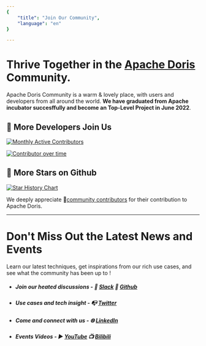 ```yaml
---
{
    "title": "Join Our Community",
    "language": "en"
}

---
```


<!--
Licensed to the Apache Software Foundation (ASF) under one
or more contributor license agreements.  See the NOTICE file
distributed with this work for additional information
regarding copyright ownership.  The ASF licenses this file
to you under the Apache License, Version 2.0 (the
"License"); you may not use this file except in compliance
with the License.  You may obtain a copy of the License at

  http://www.apache.org/licenses/LICENSE-2.0

Unless required by applicable law or agreed to in writing,
software distributed under the License is distributed on an
"AS IS" BASIS, WITHOUT WARRANTIES OR CONDITIONS OF ANY
KIND, either express or implied.  See the License for the
specific language governing permissions and limitations
under the License.
-->

# Thrive Together in the [Apache Doris](https://github.com/apache/doris) Community.

Apache Doris Community is a warm & lovely place, with users and developers from all around the world. **We have graduated from Apache incubator succesffully and become an Top-Level Project in June 2022**.

## 🙌 More Developers Join Us

[![Monthly Active Contributors](https://p3-juejin.byteimg.com/tos-cn-i-k3u1fbpfcp/fe6aa24cc0b74680a4dbd4e049379ab8~tplv-k3u1fbpfcp-zoom-1.image)](https://www.apiseven.com/en/contributor-graph?chart=contributorMonthlyActivity\&repo=apache/doris)













[![Contributor over time](https://p3-juejin.byteimg.com/tos-cn-i-k3u1fbpfcp/8d9d0d644ba2477e8a06e7dc0932a365~tplv-k3u1fbpfcp-zoom-1.image)](https://www.apiseven.com/en/contributor-graph?chart=contributorOverTime\&repo=apache/doris)

















## 🌟 More Stars on Github
[![Star History Chart](https://api.star-history.com/svg?repos=Apache/doris&type=Date)](https://star-history.com/#Apache/doris&Date)












We deeply appreciate 🔗[community contributors](https://github.com/apache/doris/graphs/contributors) for their contribution to Apache Doris.



<hr>


# Don't Miss Out the Latest News and Events

Learn our latest techniques, get inspirations from our rich use cases, and see what the community has been up to !


- ##### Join our heated discussions -  💬 [Slack](https://join.slack.com/t/apachedoriscommunity/shared_invite/zt-1x7x8fger-F7NoshFQn~djlvGdnEtxUQ) 📇 [Github](https://github.com/apache/doris) 

- ##### Use cases and tech insight -  📭 [Twitter](https://twitter.com/doris_apache) 

- ##### Come and connect with us - 🌐 [LinkedIn](https://www.linkedin.com/company/doris-apache/) 


- ##### Events Videos - ▶️ [YouTube](https://www.youtube.com/@Select_DB) 📺 [Bilibili](https://space.bilibili.com/362350065) 










